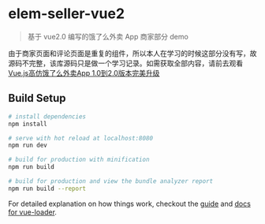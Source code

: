 # elem-seller-vue2

> 基于 vue2.0 编写的饿了么外卖 App 商家部分 demo

由于商家页面和评论页面是重复的组件，所以本人在学习的时候这部分没有写，故源码不完整，该库源码只是做一个学习记录。如需获取全部内容，请前去观看 [Vue.js高仿饿了么外卖App 1.0到2.0版本完美升级](http://coding.imooc.com/class/74.html)

## Build Setup

``` bash
# install dependencies
npm install

# serve with hot reload at localhost:8080
npm run dev

# build for production with minification
npm run build

# build for production and view the bundle analyzer report
npm run build --report
```

For detailed explanation on how things work, checkout the [guide](http://vuejs-templates.github.io/webpack/) and [docs for vue-loader](http://vuejs.github.io/vue-loader).
